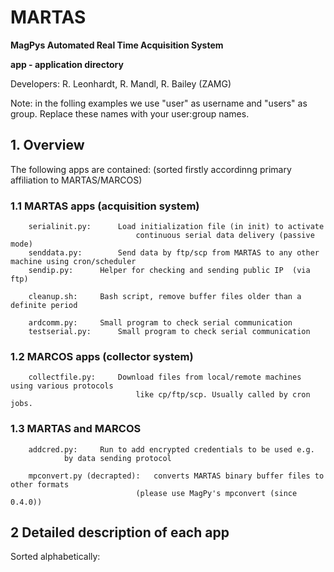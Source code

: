 # MARTAS 

**MagPys Automated Real Time Acquisition System**

**app - application directory**

Developers: R. Leonhardt, R. Mandl, R. Bailey (ZAMG)

Note: in the folling examples we use "user" as username and "users" as group.
Replace these names with your user:group names.

## 1. Overview

The following apps are contained:
(sorted firstly accordinng primary affiliation to MARTAS/MARCOS)

### 1.1 MARTAS apps (acquisition system)

        serialinit.py:		Load initialization file (in init) to activate
                                continuous serial data delivery (passive mode)
        senddata.py:		Send data by ftp/scp from MARTAS to any other machine using cron/scheduler
        sendip.py:		Helper for checking and sending public IP  (via ftp)

        cleanup.sh:		Bash script, remove buffer files older than a definite period

        ardcomm.py:		Small program to check serial communication
        testserial.py:		Small program to check serial communication


### 1.2 MARCOS apps (collector system)

        collectfile.py:		Download files from local/remote machines using various protocols
                                like cp/ftp/scp. Usually called by cron jobs.


### 1.3 MARTAS and MARCOS

        addcred.py:		Run to add encrypted credentials to be used e.g. 
				by data sending protocol

        mpconvert.py (decrapted):	converts MARTAS binary buffer files to other formats
                                (please use MagPy's mpconvert (since 0.4.0))


## 2 Detailed description of each app

Sorted alphabetically:

